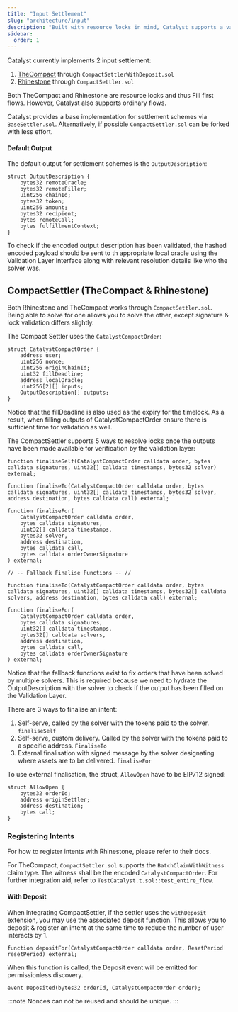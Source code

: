 ```yaml
---
title: "Input Settlement"
slug: "architecture/input"
description: "Built with resource locks in mind, Catalyst supports a variety of input settlement schemes; TheCompact and Rhinestone both allows for first fill flows and sponsored transactions assuming the user have existing deposits."
sidebar:
  order: 1
---
```


Catalyst currently implements 2 input settlement:
1. [TheCompact](https://github.com/Uniswap/the-compact) through `CompactSettlerWithDeposit.sol`
2. [Rhinestone](https://www.rhinestone.wtf) through `CompactSettler.sol`

Both TheCompact and Rhinestone are resource locks and thus Fill first flows. However, Catalyst also supports ordinary flows.

Catalyst provides a base implementation for settlement schemes via `BaseSettler.sol`. Alternatively, if possible `CompactSettler.sol` can be forked with less effort.

#### Default Output
The default output for settlement schemes is the `OutputDescription`:
```solidity
struct OutputDescription {
    bytes32 remoteOracle;
    bytes32 remoteFiller;
    uint256 chainId;
    bytes32 token;
    uint256 amount;
    bytes32 recipient;
    bytes remoteCall;
    bytes fulfillmentContext;
}
```
To check if the encoded output description has been validated, the hashed encoded payload should be sent to th appropriate local oracle using the Validation Layer Interface along with relevant resolution details like who the solver was.

## CompactSettler (TheCompact & Rhinestone)
Both Rhinestone and TheCompact works through `CompactSettler.sol`. Being able to solve for one allows you to solve the other, except signature & lock validation differs slightly.

The Compact Settler uses the `CatalystCompactOrder`:
```solidity
struct CatalystCompactOrder {
    address user;
    uint256 nonce;
    uint256 originChainId;
    uint32 fillDeadline;
    address localOracle;
    uint256[2][] inputs;
    OutputDescription[] outputs;
}
```
Notice that the fillDeadline is also used as the expiry for the timelock. As a result, when filling outputs of CatalystCompactOrder ensure there is sufficient time for validation as well.

The CompactSettler supports 5 ways to resolve locks once the outputs have been made available for verification by the validation layer:

```solidity
function finaliseSelf(CatalystCompactOrder calldata order, bytes calldata signatures, uint32[] calldata timestamps, bytes32 solver) external;

function finaliseTo(CatalystCompactOrder calldata order, bytes calldata signatures, uint32[] calldata timestamps, bytes32 solver, address destination, bytes calldata call) external;

function finaliseFor(
    CatalystCompactOrder calldata order,
    bytes calldata signatures,
    uint32[] calldata timestamps,
    bytes32 solver,
    address destination,
    bytes calldata call,
    bytes calldata orderOwnerSignature
) external;

// -- Fallback Finalise Functions -- //

function finaliseTo(CatalystCompactOrder calldata order, bytes calldata signatures, uint32[] calldata timestamps, bytes32[] calldata solvers, address destination, bytes calldata call) external;

function finaliseFor(
    CatalystCompactOrder calldata order,
    bytes calldata signatures,
    uint32[] calldata timestamps,
    bytes32[] calldata solvers,
    address destination,
    bytes calldata call,
    bytes calldata orderOwnerSignature
) external;
```

Notice that the fallback functions exist to fix orders that have been solved by multiple solvers. This is required because we need to hydrate the OutputDescription with the solver to check if the output has been filled on the Validation Layer.

There are 3 ways to finalise an intent:
1. Self-serve, called by the solver with the tokens paid to the solver. `finaliseSelf`
2. Self-serve, custom delivery. Called by the solver with the tokens paid to a specific address. `FinaliseTo`
3. External finalisation with signed message by the solver designating where assets are to be delivered. `finaliseFor`

To use external finalisation, the struct, `AllowOpen` have to be EIP712 signed:
```solidity
struct AllowOpen {
    bytes32 orderId;
    address originSettler;
    address destination;
    bytes call;
}
```

### Registering Intents

For how to register intents with Rhinestone, please refer to their docs.

For TheCompact, `CompactSettler.sol` supports the `BatchClaimWithWitness` claim type. The witness shall be the encoded `CatalystCompactOrder`. For further integration aid, refer to `TestCatalyst.t.sol::test_entire_flow`.

#### With Deposit

When integrating CompactSettler, if the settler uses the `withDeposit` extension, you may use the associated deposit function. This allows you to deposit & register an intent at the same time to reduce the number of user interacts by 1.

```solidity
function depositFor(CatalystCompactOrder calldata order, ResetPeriod resetPeriod) external;
```

When this function is called, the Deposit event will be emitted for permissionless discovery.
```solidity
event Deposited(bytes32 orderId, CatalystCompactOrder order);
```

:::note
Nonces can not be reused and should be unique.
:::